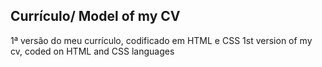 ## Currículo/ Model of my CV

   1ª versão do meu currículo, codificado em HTML e CSS
   1st version of my cv, coded on HTML and CSS languages






